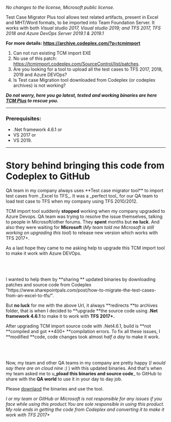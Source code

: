 _No changes to the license, Microsoft public license._

Test Case Migrator Plus tool allows test related artifacts, present in Excel and MHT/Word formats, to be imported into Team Foundation Server. It works with both _Visual studio 2017, Visual studio 2019; and TFS 2017, TFS 2018 and Azure DevOps Server 2019.1 & 2019.1_

**For more details: https://archive.codeplex.com/?p=tcmimport**

1. Can not run existing TCM import EXE
2. No use of this patch: https://tcmimport.codeplex.com/SourceControl/list/patches. 
3. Are you looking for a tool to upload all the test cases to TFS 2017, 2018, 2019 and Azure DEVOps? 
4. Is Test case Migration tool downloaded from Codeplex (or codeplex archives) is not working?

**_Do not worry, here you go latest, tested and working binaries are here [TCM Plus](https://github.com/premboyapati/Test-Case-Migrator-Plus/tree/master/Binaries) to rescue you._**
***

### Prerequisites:
 * .Net framework 4.6.1 or 
 * VS 2017 or 
 * VS 2019.
***

# Story behind bringing this code from Codeplex to GitHub
<p>QA team in my company always uses **Test case migrator tool** to import test cases from _Excel to TFS_. It was a _perfect tool_ for our QA team to load test case to TFS when my company using TFS 2010/2012.

TCM import tool suddenly **stopped** working when my company upgraded to Azure Devops. QA team was trying to resolve the issue themselves, talking to people in Microsoft/other forums. 
They **spent** months but **no luck**. And also they were waiting for **Microsoft** (_My team told me Microsoft is still working on upgrading this tool_) to release new version which works with TFS 2017+.

As a last hope they came to me asking help to upgrade this TCM import tool to make it work with Azure DEVOps.
</p>
<br /><br /><br />
I wanted to help them by **sharing ** updated binaries by downloading patches and source code from Codeplex "https://www.sharepointpals.com/post/how-to-migrate-the-test-cases-from-an-excel-to-tfs/".

But **no luck** for me with the above Url, it always **redirects **to archives folder, that is when I decided to **upgrade **the source code using **.Net framework 4.6.1** to make it to work with **TFS 2017+.**

After upgrading TCM import source code with .Net4.6.1, build is **not **compiled and got **400+ **compilation errors. To fix all these issues, I **modified **code, code changes took almost _half a day_ to make it work.

<br /><br /><br />
Now, my team and other QA teams in my company are pretty happy (_I would say there are on cloud nine :)_ ) with this updated binaries. And that's when my team asked me to u_**pload this binaries and source code**_ to GitHub to share with the **QA world** to use it in your day to day job.

Please [downlaod](https://github.com/premboyapati/Test-Case-Migrator-Plus/tree/master/Binaries) the binaries and use the tool.

_I or my team or GitHub or Microsoft is not responsible for any issues if you face while using this product.You are sole responsible in using this product. My role ends in getting the code from Codeplex and converting it to make it work with TFS 2017+_
